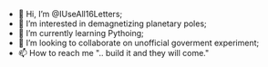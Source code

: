 - 👋 Hi, I’m @IUseAll16Letters;
- 👀 I’m interested in demagnetizing planetary poles;
- 🌱 I’m currently learning Pythoing;
- 💞️ I’m looking to collaborate on unofficial goverment experiment;
- 📫 How to reach me ".. build it and they will come."

<!---
IUseAll16Letters/IUseAll16Letters is a ✨ special ✨ repository because its `README.md` (this file) appears on your GitHub profile.
You can click the Preview link to take a look at your changes.
--->

